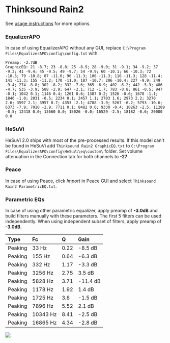 # Thinksound Rain2
See [usage instructions](https://github.com/jaakkopasanen/AutoEq#usage) for more options.

### EqualizerAPO
In case of using EqualizerAPO without any GUI, replace `C:\Program Files\EqualizerAPO\config\config.txt`
with:
```
Preamp: -2.7dB
GraphicEQ: 21 -8.7; 23 -8.8; 25 -8.9; 28 -9.0; 31 -9.1; 34 -9.2; 37 -9.3; 41 -9.4; 45 -9.5; 49 -9.7; 54 -9.9; 60 -10.1; 66 -10.3; 72 -10.5; 79 -10.8; 87 -11.0; 96 -11.3; 106 -11.3; 116 -11.3; 128 -11.4; 141 -11.3; 155 -11.2; 170 -11.0; 187 -10.7; 206 -10.4; 227 -9.9; 249 -9.4; 274 -8.8; 302 -8.2; 332 -7.6; 365 -6.9; 402 -6.2; 442 -5.3; 486 -4.7; 535 -3.9; 588 -2.9; 647 -2.1; 712 -1.7; 783 -0.8; 861 -0.5; 947 -0.1; 1042 0.1; 1146 0.4; 1261 0.6; 1387 0.2; 1526 -0.6; 1678 -1.1; 1846 -1.0; 2031 -0.5; 2234 0.1; 2457 1.1; 2703 1.6; 2973 2.2; 3270 2.6; 3597 2.1; 3957 0.7; 4353 -2.1; 4788 -3.9; 5267 -6.2; 5793 -10.6; 6373 -7.9; 7010 -2.9; 7711 0.1; 8482 0.0; 9330 -0.4; 10263 -2.5; 11289 -0.5; 12418 0.0; 13660 0.0; 15026 -0.0; 16529 -2.5; 18182 -0.6; 20000 0.0
```

### HeSuVi
HeSuVi 2.0 ships with most of the pre-processed results. If this model can't be found in HeSuVi add
`Thinksound Rain2 GraphicEQ.txt` to `C:\Program Files\EqualizerAPO\config\HeSuVi\eq\custom\` folder.
Set volume attenuation in the Connection tab for both channels to **-27**

### Peace
In case of using Peace, click *Import* in Peace GUI and select `Thinksound Rain2 ParametricEQ.txt`.

### Parametric EQs
In case of using other parametric equalizer, apply preamp of **-3.0dB** and build filters manually
with these parameters. The first 5 filters can be used independently.
When using independent subset of filters, apply preamp of **-3.0dB**.

| Type    | Fc       |    Q | Gain     |
|:--------|:---------|:-----|:---------|
| Peaking | 33 Hz    | 0.22 | -8.5 dB  |
| Peaking | 155 Hz   | 0.64 | -6.3 dB  |
| Peaking | 332 Hz   | 1.17 | -3.3 dB  |
| Peaking | 3256 Hz  | 2.75 | 3.5 dB   |
| Peaking | 5828 Hz  | 3.71 | -11.4 dB |
| Peaking | 1178 Hz  | 1.92 | 1.4 dB   |
| Peaking | 1725 Hz  | 3.6  | -1.5 dB  |
| Peaking | 7896 Hz  | 5.52 | 2.1 dB   |
| Peaking | 10343 Hz | 8.41 | -2.5 dB  |
| Peaking | 16865 Hz | 4.34 | -2.8 dB  |

![](https://raw.githubusercontent.com/jaakkopasanen/AutoEq/master/results/innerfidelity/sbaf-serious/Thinksound%20Rain2/Thinksound%20Rain2.png)